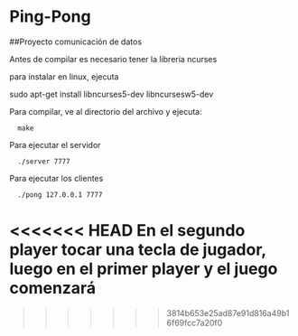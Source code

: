 Ping-Pong
=============

##Proyecto comunicación de datos

Antes de compilar es necesario tener la libreria ncurses


para instalar en linux, ejecuta 


sudo apt-get install libncurses5-dev libncursesw5-dev




Para compilar, ve al directorio del archivo y ejecuta:

      make

Para ejecutar el servidor       

      
      ./server 7777
      

Para ejecutar los clientes 
      
      
      ./pong 127.0.0.1 7777
      
<<<<<<< HEAD
En el segundo player tocar una tecla de jugador, luego en el primer player y el juego comenzará 
=======
>>>>>>> 3814b653e25ad87e91d816a49b16f69fcc7a20f0
